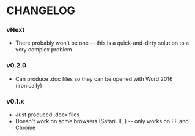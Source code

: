 CHANGELOG
=========

### vNext

- There probably won't be one -- this is a quick-and-dirty solution to a very complex problem

### v0.2.0

- Can produce .doc files so they can be opened with Word 2016 (ironically)

### v0.1.x

- Just produced .docx files
- Doesn't work on some browsers (Safari. IE.) -- only works on FF and Chrome
